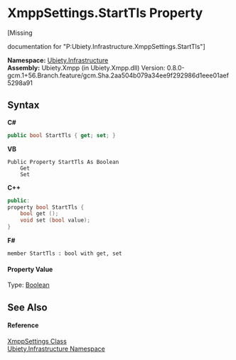 # XmppSettings.StartTls Property 
 

\[Missing <summary> documentation for "P:Ubiety.Infrastructure.XmppSettings.StartTls"\]

**Namespace:**&nbsp;<a href="7349ff87-094b-cd2f-6f99-c82eea293e78">Ubiety.Infrastructure</a><br />**Assembly:**&nbsp;Ubiety.Xmpp (in Ubiety.Xmpp.dll) Version: 0.8.0-gcm.1+56.Branch.feature/gcm.Sha.2aa504b079a34ee9f292986d1eee01aef5298a91

## Syntax

**C#**<br />
``` C#
public bool StartTls { get; set; }
```

**VB**<br />
``` VB
Public Property StartTls As Boolean
	Get
	Set
```

**C++**<br />
``` C++
public:
property bool StartTls {
	bool get ();
	void set (bool value);
}
```

**F#**<br />
``` F#
member StartTls : bool with get, set

```


#### Property Value
Type: <a href="http://msdn2.microsoft.com/en-us/library/a28wyd50" target="_blank">Boolean</a>

## See Also


#### Reference
<a href="fcf7b0da-0faf-c1dd-cb5f-6f124512d2db">XmppSettings Class</a><br /><a href="7349ff87-094b-cd2f-6f99-c82eea293e78">Ubiety.Infrastructure Namespace</a><br />